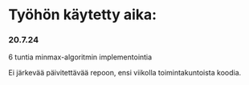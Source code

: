 # Työhön käytetty aika:

### 20.7.24
6 tuntia minmax-algoritmin implementointia


Ei järkevää päivitettävää repoon, ensi viikolla toimintakuntoista koodia.
